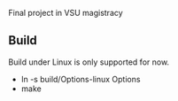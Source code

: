 Final project in VSU magistracy


Build
-----

Build under Linux is only supported for now.

* ln -s build/Options-linux Options
* make
